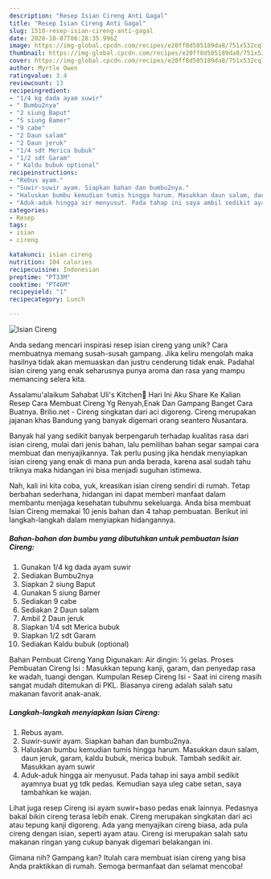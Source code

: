 ```yaml
---
description: "Resep Isian Cireng Anti Gagal"
title: "Resep Isian Cireng Anti Gagal"
slug: 1510-resep-isian-cireng-anti-gagal
date: 2020-10-07T06:28:35.996Z
image: https://img-global.cpcdn.com/recipes/e20ff8d505189da8/751x532cq70/isian-cireng-foto-resep-utama.jpg
thumbnail: https://img-global.cpcdn.com/recipes/e20ff8d505189da8/751x532cq70/isian-cireng-foto-resep-utama.jpg
cover: https://img-global.cpcdn.com/recipes/e20ff8d505189da8/751x532cq70/isian-cireng-foto-resep-utama.jpg
author: Myrtle Owen
ratingvalue: 3.4
reviewcount: 13
recipeingredient:
- "1/4 kg dada ayam suwir"
- " Bumbu2nya"
- "2 siung Baput"
- "5 siung Bamer"
- "9 cabe"
- "2 Daun salam"
- "2 Daun jeruk"
- "1/4 sdt Merica bubuk"
- "1/2 sdt Garam"
- " Kaldu bubuk optional"
recipeinstructions:
- "Rebus ayam."
- "Suwir-suwir ayam. Siapkan bahan dan bumbu2nya."
- "Haluskan bumbu kemudian tumis hingga harum. Masukkan daun salam, daun jeruk, garam, kaldu bubuk, merica bubuk. Tambah sedikit air. Masukkan ayam suwir"
- "Aduk-aduk hingga air menyusut. Pada tahap ini saya ambil sedikit ayamnya buat yg tdk pedas. Kemudian saya uleg cabe setan, saya tambahkan ke wajan."
categories:
- Resep
tags:
- isian
- cireng

katakunci: isian cireng 
nutrition: 104 calories
recipecuisine: Indonesian
preptime: "PT33M"
cooktime: "PT46M"
recipeyield: "1"
recipecategory: Lunch

---
```



![Isian Cireng](https://img-global.cpcdn.com/recipes/e20ff8d505189da8/751x532cq70/isian-cireng-foto-resep-utama.jpg)

Anda sedang mencari inspirasi resep isian cireng yang unik? Cara membuatnya memang susah-susah gampang. Jika keliru mengolah maka hasilnya tidak akan memuaskan dan justru cenderung tidak enak. Padahal isian cireng yang enak seharusnya punya aroma dan rasa yang mampu memancing selera kita.

Assalamu&#39;alaikum Sahabat Uli&#39;s Kitchen🤗 Hari Ini Aku Share Ke Kalian Resep Cara Membuat Cireng Yg Renyah,Enak Dan Gampang Banget Cara Buatnya. Brilio.net - Cireng singkatan dari aci digoreng. Cireng merupakan jajanan khas Bandung yang banyak digemari orang seantero Nusantara.

Banyak hal yang sedikit banyak berpengaruh terhadap kualitas rasa dari isian cireng, mulai dari jenis bahan, lalu pemilihan bahan segar sampai cara membuat dan menyajikannya. Tak perlu pusing jika hendak menyiapkan isian cireng yang enak di mana pun anda berada, karena asal sudah tahu triknya maka hidangan ini bisa menjadi suguhan istimewa.


Nah, kali ini kita coba, yuk, kreasikan isian cireng sendiri di rumah. Tetap berbahan sederhana, hidangan ini dapat memberi manfaat dalam membantu menjaga kesehatan tubuhmu sekeluarga. Anda bisa membuat Isian Cireng memakai 10 jenis bahan dan 4 tahap pembuatan. Berikut ini langkah-langkah dalam menyiapkan hidangannya.

<!--inarticleads1-->

##### Bahan-bahan dan bumbu yang dibutuhkan untuk pembuatan Isian Cireng:

1. Gunakan 1/4 kg dada ayam suwir
1. Sediakan  Bumbu2nya
1. Siapkan 2 siung Baput
1. Gunakan 5 siung Bamer
1. Sediakan 9 cabe
1. Sediakan 2 Daun salam
1. Ambil 2 Daun jeruk
1. Siapkan 1/4 sdt Merica bubuk
1. Siapkan 1/2 sdt Garam
1. Sediakan  Kaldu bubuk (optional)


Bahan Pembuat Cireng Yang Digunakan: Air dingin: ½ gelas. Proses Pembuatan Cireng Isi : Masukkan tepung kanji, garam, dan penyedap rasa ke wadah, tuangi dengan. Kumpulan Resep Cireng Isi - Saat ini cireng masih sangat mudah ditemukan di PKL. Biasanya cireng adalah salah satu makanan favorit anak-anak. 

<!--inarticleads2-->

##### Langkah-langkah menyiapkan Isian Cireng:

1. Rebus ayam.
1. Suwir-suwir ayam. Siapkan bahan dan bumbu2nya.
1. Haluskan bumbu kemudian tumis hingga harum. Masukkan daun salam, daun jeruk, garam, kaldu bubuk, merica bubuk. Tambah sedikit air. Masukkan ayam suwir
1. Aduk-aduk hingga air menyusut. Pada tahap ini saya ambil sedikit ayamnya buat yg tdk pedas. Kemudian saya uleg cabe setan, saya tambahkan ke wajan.


Lihat juga resep Cireng isi ayam suwir+baso pedas enak lainnya. Pedasnya bakal bikin cireng terasa lebih enak. Cireng merupakan singkatan dari aci atau tepung kanji digoreng. Ada yang menyajikan cireng biasa, ada pula cireng dengan isian, seperti ayam atau. Cireng isi merupakan salah satu makanan ringan yang cukup banyak digemari belakangan ini. 

Gimana nih? Gampang kan? Itulah cara membuat isian cireng yang bisa Anda praktikkan di rumah. Semoga bermanfaat dan selamat mencoba!
